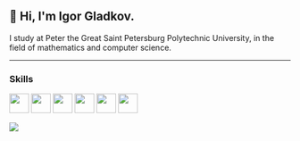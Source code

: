 ## 👋 Hi, I'm Igor Gladkov. 

I study at Peter the Great Saint Petersburg Polytechnic University, in the field of mathematics and computer science.


---

### Skills

<img src="https://cdn.jsdelivr.net/gh/devicons/devicon@latest/icons/cplusplus/cplusplus-plain.svg" width="35" /> <img src="https://cdn.jsdelivr.net/gh/devicons/devicon@latest/icons/python/python-original.svg" width="35" />
<img src="https://cdn.jsdelivr.net/gh/devicons/devicon@latest/icons/java/java-original.svg" width="35" />
<img src="https://cdn.jsdelivr.net/gh/devicons/devicon@latest/icons/jupyter/jupyter-original.svg" width="35"/>
<img src="https://cdn.jsdelivr.net/gh/devicons/devicon@latest/icons/haskell/haskell-original.svg" width="35" />
<img src="https://cdn.jsdelivr.net/gh/devicons/devicon@latest/icons/mysql/mysql-original.svg" width="35" />



![](https://github-readme-stats.vercel.app/api/top-langs/?username=ukQueen&theme=dark&hide_border=true&include_all_commits=false&count_private=false&layout=compact)
